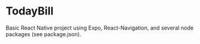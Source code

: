 # TodayBill

Basic React Native project using Expo, React-Navigation, and several node packages (see package.json). 

